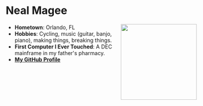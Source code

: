 # Neal Magee

<img src="https://avatars.githubusercontent.com/u/699798?v=4" align="right" style="float:right; width:200px;" />

- **Hometown**: Orlando, FL
- **Hobbies**: Cycling, music (guitar, banjo, piano), making things, breaking things.
- **First Computer I Ever Touched**: A DEC mainframe in my father's pharmacy.
- [**My GitHub Profile**](https://github.com/nmagee/)


